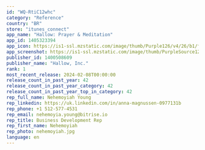 ```yaml
---
id: "WQ-RtiC12whc"
category: "Reference"
country: "BR"
store: "itunes_connect"
app_name: "Hallow: Prayer & Meditation"
app_id: 1405323394
app_icon: https://is1-ssl.mzstatic.com/image/thumb/Purple126/v4/26/b1/f8/26b1f8c2-de66-5c2d-d602-dd573e303717/AppIcon-0-0-1x_U007epad-0-0-85-220.png/1024x1024bb.png
app_screenshot: https://is1-ssl.mzstatic.com/image/thumb/PurpleSource126/v4/fa/9f/02/fa9f02fe-ba27-8da1-b567-ae2b233d679e/13ff33d9-537d-48a0-8aa7-3bb3dc3d1fb0_iOS_6.5_1.jpg/1242x2688bb.png
publisher_id: 1400508609
publisher_name: "Hallow, Inc."
rank: 1
most_recent_release: 2024-02-08T00:00:00
release_count_in_past_year: 42
release_count_in_past_year_category: 42
release_count_in_past_year_top_in_category: 42
rep_full_name: Nehemoyiah Young
rep_linkedin: https://uk.linkedin.com/in/anna-magnussen-0977131b
rep_phone: +1 512-577-4531
rep_email: nehemoyia.young@bitrise.io
rep_title: Business Development Rep
rep_first_name: Nehemoyiah
rep_photo: nehemoyiah.jpg
language: en
---
```

